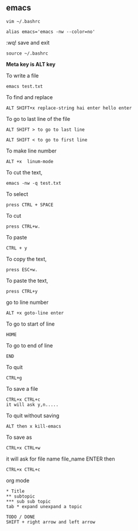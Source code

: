 ## emacs
```
vim ~/.bashrc

alias emacs='emacs -nw --color=no'
```
:wq! save and exit

```
source ~/.bashrc
```


**Meta key is ALT key**

To write a file
```
emacs test.txt
```
To find and replace
```
ALT SHIFT+x replace-string hai enter hello enter
```

To go to last line of the file
```
ALT SHIFT > to go to last line
```
```
ALT SHIFT < to go to first line
```
To make line number
```
ALT +x  linum-mode
```
To cut the text,
```
emacs -nw -q test.txt
```
To select
```
press CTRL + SPACE
```
To cut
```
press CTRL+w.
```
To paste
```
CTRL + y
```
To copy the text,
```
press ESC+w.
```
To paste the text,
```
press CTRL+y
```
go to line number
```
ALT +x goto-line enter
```
To go to start of line
```
HOME
```
To go to end of line
```
END
```
To quit
```
CTRL+g
```

To save a file
```
CTRL+x CTRL+c
it will ask y,n.....
```
To quit without saving
```
ALT then x kill-emacs
```
To save as
```
CTRL+x CTRL+w
```
it will ask for file name
file_name ENTER
then 
```
CTRL+x CTRL+c
```

org mode
```
* Title
** subtopic
*** sub sub topic
tab * expand unexpand a topic

TODO / DONE
SHIFT + right arrow and left arrow
```

